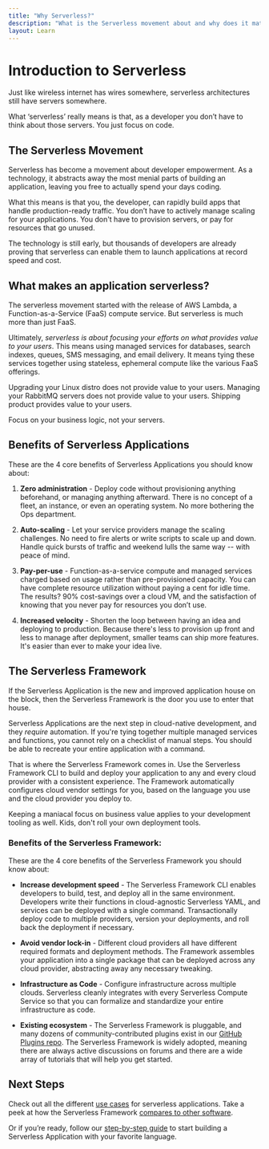 ```yaml
---
title: "Why Serverless?"
description: "What is the Serverless movement about and why does it matter?"
layout: Learn
---
```


# Introduction to Serverless

Just like wireless internet has wires somewhere, serverless architectures still have servers somewhere.

What ‘serverless’ really means is that, as a developer you don’t have to think about those servers. You just focus on code.

## The Serverless Movement

Serverless has become a movement about developer empowerment. As a technology, it abstracts away the most menial parts of building an application, leaving you free to actually spend your days coding.

What this means is that you, the developer, can rapidly build apps that handle production-ready traffic. You don’t have to actively manage scaling for your applications. You don't have to provision servers, or pay for resources that go unused.

The technology is still early, but thousands of developers are already proving that serverless can enable them to launch applications at record speed and cost.

## What makes an application serverless?

The serverless movement started with the release of AWS Lambda, a Function-as-a-Service (FaaS) compute service. But serverless is much more than just FaaS.

Ultimately, _serverless is about focusing your efforts on what provides value to your users_. This means using managed services for databases, search indexes, queues, SMS messaging, and email delivery. It means tying these services together using stateless, ephemeral compute like the various FaaS offerings.

Upgrading your Linux distro does not provide value to your users. Managing your RabbitMQ servers does not provide value to your users. Shipping product provides value to your users.

Focus on your business logic, not your servers.

## Benefits of Serverless Applications

These are the 4 core benefits of Serverless Applications you should know about:

1. **Zero administration** - Deploy code without provisioning anything beforehand, or managing anything afterward. There is no concept of a fleet, an instance, or even an operating system. No more bothering the Ops department.

2. **Auto-scaling** - Let your service providers manage the scaling challenges. No need to fire alerts or write scripts to scale up and down. Handle quick bursts of traffic and weekend lulls the same way -- with peace of mind.

3. **Pay-per-use** - Function-as-a-service compute and managed services charged based on usage rather than pre-provisioned capacity. You can have complete resource utilization without paying a cent for idle time. The results? 90% cost-savings over a cloud VM, and the satisfaction of knowing that you never pay for resources you don’t use.

4. **Increased velocity** - Shorten the loop between having an idea and deploying to production. Because there's less to provision up front and less to manage after deployment, smaller teams can ship more features. It's easier than ever to make your idea live.

## The Serverless Framework

If the Serverless Application is the new and improved application house on the block, then the Serverless Framework is the door you use to enter that house.

Serverless Applications are the next step in cloud-native development, and they _require_ automation. If you're tying together multiple managed services and functions, you cannot rely on a checklist of manual steps. You should be able to recreate your entire application with a command.

That is where the Serverless Framework comes in. Use the Serverless Framework CLI to build and deploy your application to any and every cloud provider with a consistent experience. The Framework automatically configures cloud vendor settings for you, based on the language you use and the cloud provider you deploy to.

Keeping a maniacal focus on business value applies to your development tooling as well. Kids, don't roll your own deployment tools.

### Benefits of the Serverless Framework:

These are the 4 core benefits of the Serverless Framework you should know about:

* **Increase development speed** - The Serverless Framework CLI enables developers to build, test, and deploy all in the same environment. Developers write their functions in cloud-agnostic Serverless YAML, and services can be deployed with a single command. Transactionally deploy code to multiple providers, version your deployments, and roll back the deployment if necessary.

* **Avoid vendor lock-in** - Different cloud providers all have different required formats and deployment methods. The Framework assembles your application into a single package that can be deployed across any cloud provider, abstracting away any necessary tweaking.

* **Infrastructure as Code** - Configure infrastructure across multiple clouds. Serverless cleanly integrates with every Serverless Compute Service so that you can formalize and standardize your entire infrastructure as code.

* **Existing ecosystem** - The Serverless Framework is pluggable, and many dozens of community-contributed plugins exist in our [GitHub Plugins repo](https://github.com/serverless/plugins). The Serverless Framework is widely adopted, meaning there are always active discussions on forums and there are a wide array of tutorials that will help you get started.

## Next Steps

Check out all the different [use cases](./use-cases.md) for serverless applications. Take a peek at how the Serverless Framework [compares to other software](./serverless-vs-other.md).

Or if you’re ready, follow our [step-by-step guide](./getting-started) to start building a Serverless Application with your favorite language.
